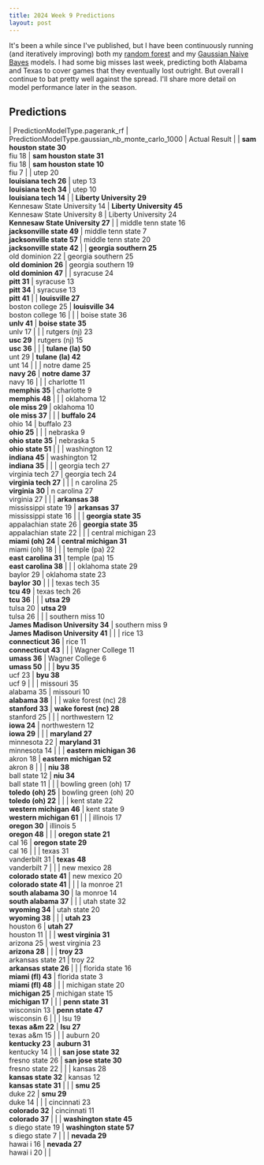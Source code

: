 ```yaml
---
title: 2024 Week 9 Predictions
layout: post
---
```


It's been a while since I've published, but I have been continuously running (and iteratively improving) both my [random forest](https://rylz.github.io/college-football/Predicting-the-2017-College-Football-Bowl-Season/) and my [Gaussian Naive Bayes](https://rylz.github.io/college-football/Bayesian-Analysis-of-College-Football/) models. I had some big misses last week, predicting both Alabama and Texas to cover games that they eventually lost outright. But overall I continue to bat pretty well against the spread. I'll share more detail on model performance later in the season.

## Predictions

| PredictionModelType.pagerank_rf | PredictionModelType.gaussian_nb_monte_carlo_1000 | Actual Result |
| **sam houston state 30**<br>fiu 18 | **sam houston state 31**<br>fiu 18 | **sam houston state 10**<br>fiu 7 |
| utep 20<br>**louisiana tech 26** | utep 13<br>**louisiana tech 34** | utep 10<br>**louisiana tech 14** |
| **Liberty University 29**<br>Kennesaw State University 14 | **Liberty University 45**<br>Kennesaw State University 8 | Liberty University 24<br>**Kennesaw State University 27** |
| middle tenn state 16<br>**jacksonville state 49** | middle tenn state 7<br>**jacksonville state 57** | middle tenn state 20<br>**jacksonville state 42** |
| **georgia southern 25**<br>old dominion 22 | georgia southern 25<br>**old dominion 26** | georgia southern 19<br>**old dominion 47** |
| syracuse 24<br>**pitt 31** | syracuse 13<br>**pitt 34** | syracuse 13<br>**pitt 41** |
| **louisville 27**<br>boston college 25 | **louisville 34**<br>boston college 16 |  |
| boise state 36<br>**unlv 41** | **boise state 35**<br>unlv 17 |  |
| rutgers (nj) 23<br>**usc 29** | rutgers (nj) 15<br>**usc 36** |  |
| **tulane (la) 50**<br>unt 29 | **tulane (la) 42**<br>unt 14 |  |
| notre dame 25<br>**navy 26** | **notre dame 37**<br>navy 16 |  |
| charlotte 11<br>**memphis 35** | charlotte 9<br>**memphis 48** |  |
| oklahoma 12<br>**ole miss 29** | oklahoma 10<br>**ole miss 37** |  |
| **buffalo 24**<br>ohio 14 | buffalo 23<br>**ohio 25** |  |
| nebraska 9<br>**ohio state 35** | nebraska 5<br>**ohio state 51** |  |
| washington 12<br>**indiana 45** | washington 12<br>**indiana 35** |  |
| georgia tech 27<br>virginia tech 27 | georgia tech 24<br>**virginia tech 27** |  |
| n carolina 25<br>**virginia 30** | n carolina 27<br>virginia 27 |  |
| **arkansas 38**<br>mississippi state 19 | **arkansas 37**<br>mississippi state 16 |  |
| **georgia state 35**<br>appalachian state 26 | **georgia state 35**<br>appalachian state 22 |  |
| central michigan 23<br>**miami (oh) 24** | **central michigan 31**<br>miami (oh) 18 |  |
| temple (pa) 22<br>**east carolina 31** | temple (pa) 15<br>**east carolina 38** |  |
| oklahoma state 29<br>baylor 29 | oklahoma state 23<br>**baylor 30** |  |
| texas tech 35<br>**tcu 49** | texas tech 26<br>**tcu 36** |  |
| **utsa 29**<br>tulsa 20 | **utsa 29**<br>tulsa 26 |  |
| southern miss 10<br>**James Madison University 34** | southern miss 9<br>**James Madison University 41** |  |
| rice 13<br>**connecticut 36** | rice 11<br>**connecticut 43** |  |
| Wagner College 11<br>**umass 36** | Wagner College 6<br>**umass 50** |  |
| **byu 35**<br>ucf 23 | **byu 38**<br>ucf 9 |  |
| missouri 35<br>alabama 35 | missouri 10<br>**alabama 38** |  |
| wake forest (nc) 28<br>**stanford 33** | **wake forest (nc) 28**<br>stanford 25 |  |
| northwestern 12<br>**iowa 24** | northwestern 12<br>**iowa 29** |  |
| **maryland 27**<br>minnesota 22 | **maryland 31**<br>minnesota 14 |  |
| **eastern michigan 36**<br>akron 18 | **eastern michigan 52**<br>akron 8 |  |
| **niu 38**<br>ball state 12 | **niu 34**<br>ball state 11 |  |
| bowling green (oh) 17<br>**toledo (oh) 25** | bowling green (oh) 20<br>**toledo (oh) 22** |  |
| kent state 22<br>**western michigan 46** | kent state 9<br>**western michigan 61** |  |
| illinois 17<br>**oregon 30** | illinois 5<br>**oregon 48** |  |
| **oregon state 21**<br>cal 16 | **oregon state 29**<br>cal 16 |  |
| texas 31<br>vanderbilt 31 | **texas 48**<br>vanderbilt 7 |  |
| new mexico 28<br>**colorado state 41** | new mexico 20<br>**colorado state 41** |  |
| la monroe 21<br>**south alabama 30** | la monroe 14<br>**south alabama 37** |  |
| utah state 32<br>**wyoming 34** | utah state 20<br>**wyoming 38** |  |
| **utah 23**<br>houston 6 | **utah 27**<br>houston 11 |  |
| **west virginia 31**<br>arizona 25 | west virginia 23<br>**arizona 28** |  |
| **troy 23**<br>arkansas state 21 | troy 22<br>**arkansas state 26** |  |
| florida state 16<br>**miami (fl) 43** | florida state 3<br>**miami (fl) 48** |  |
| michigan state 20<br>**michigan 25** | michigan state 15<br>**michigan 17** |  |
| **penn state 31**<br>wisconsin 13 | **penn state 47**<br>wisconsin 6 |  |
| lsu 19<br>**texas a&m 22** | **lsu 27**<br>texas a&m 15 |  |
| auburn 20<br>**kentucky 23** | **auburn 31**<br>kentucky 14 |  |
| **san jose state 32**<br>fresno state 26 | **san jose state 30**<br>fresno state 22 |  |
| kansas 28<br>**kansas state 32** | kansas 12<br>**kansas state 31** |  |
| **smu 25**<br>duke 22 | **smu 29**<br>duke 14 |  |
| cincinnati 23<br>**colorado 32** | cincinnati 11<br>**colorado 37** |  |
| **washington state 45**<br>s diego state 19 | **washington state 57**<br>s diego state 7 |  |
| **nevada 29**<br>hawai i 16 | **nevada 27**<br>hawai i 20 |  |

